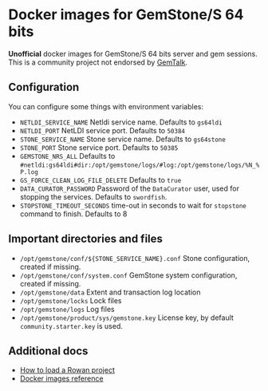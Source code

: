 # Docker images for GemStone/S 64 bits

**Unofficial** docker images for GemStone/S 64 bits server and gem sessions.
This is a community project not endorsed by [GemTalk](https://gemtalksystems.com).

## Configuration

You can configure some things with environment variables:

- `NETLDI_SERVICE_NAME` Netldi service name. Defaults to `gs64ldi`
- `NETLDI_PORT` NetLDI service port. Defaults to `50384`
- `STONE_SERVICE_NAME` Stone service name. Defaults to `gs64stone`
- `STONE_PORT` Stone service port. Defaults to `50385`
- `GEMSTONE_NRS_ALL` Defaults to `#netldi:gs64ldi#dir:/opt/gemstone/logs/#log:/opt/gemstone/logs/%N_%P.log`
- `GS_FORCE_CLEAN_LOG_FILE_DELETE` Defaults to `true`
- `DATA_CURATOR_PASSWORD` Password of the `DataCurator` user, used for stopping
  the services. Defaults to `swordfish`.
- `STOPSTONE_TIMEOUT_SECONDS` time-out in seconds to wait for `stopstone`
  command to finish. Defaults to 8

## Important directories and files

- `/opt/gemstone/conf/${STONE_SERVICE_NAME}.conf` Stone configuration, created
  if missing.
- `/opt/gemstone/conf/system.conf` GemStone system configuration, created if missing.
- `/opt/gemstone/data` Extent and transaction log location
- `/opt/gemstone/locks` Lock files
- `/opt/gemstone/logs` Log files
- `/opt/gemstone/product/sys/gemstone.key` License key, by default `community.starter.key`
  is used.

## Additional docs

- [How to load a Rowan project](how-to/how-to-load-rowan-project.md)
- [Docker images reference](reference/docker-images.md)
